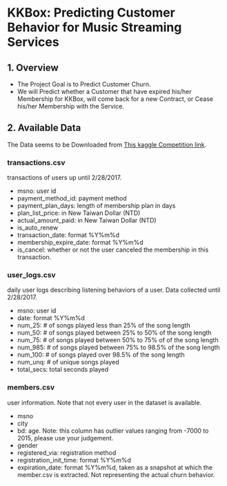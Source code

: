 # KKBox: Predicting Customer Behavior for Music Streaming Services
## 1. Overview
 - The Project Goal is to Predict Customer Churn.
 - We will Predict whether a Customer that have expired his/her Membership for KKBox, will come back for a new Contract, or Cease his/her Membership with the Service.

## 2. Available Data
The Data seems to be Downloaded from
[This kaggle Competition link](https://www.kaggle.com/c/kkbox-churn-prediction-challenge/data).
### transactions.csv
transactions of users up until 2/28/2017.
 - msno: user id
 - payment_method_id: payment method
 - payment_plan_days: length of membership plan in days
 - plan_list_price: in New Taiwan Dollar (NTD)
 - actual_amount_paid: in New Taiwan Dollar (NTD)
 - is_auto_renew
 - transaction_date: format %Y%m%d
 - membership_expire_date: format %Y%m%d
 - is_cancel: whether or not the user canceled the membership in this transaction.<br>

### user_logs.csv
daily user logs describing listening behaviors of a user. Data collected until 2/28/2017.

 - msno: user id
 - date: format %Y%m%d
 - num_25: # of songs played less than 25% of the song length
 - num_50: # of songs played between 25% to 50% of the song length
 - num_75: # of songs played between 50% to 75% of of the song length
 - num_985: # of songs played between 75% to 98.5% of the song length
 - num_100: # of songs played over 98.5% of the song length
 - num_unq: # of unique songs played
 - total_secs: total seconds played

### members.csv
 user information. Note that not every user in the dataset is available.

 - msno
 - city
 - bd: age. Note: this column has outlier values ranging from -7000 to 2015, please use your judgement.
 - gender
 - registered_via: registration method
 - registration_init_time: format %Y%m%d
 - expiration_date: format %Y%m%d, taken as a snapshot at which the member.csv is extracted. Not representing the actual churn behavior.
